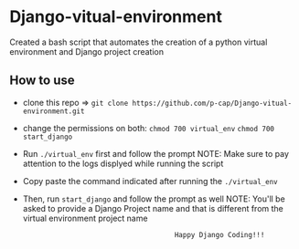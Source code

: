 # Django-vitual-environment
Created a bash script that automates the creation of a python virtual environment and Django project creation

## How to use
- clone this repo => ```git clone https://github.com/p-cap/Django-vitual-environment.git```
- change the permissions on both:
  ```chmod 700 virtual_env```
  ```chmod 700 start_django```
- Run ```./virtual_env``` first and follow the prompt 
     NOTE: Make sure to pay attention to the logs displyed while running the script
- Copy paste the command indicated after running the ```./virtual_env```
- Then, run ```start_django``` and follow the prompt as well
     NOTE: You'll be asked to provide a Django Project name and that is different from the virtual environment project name
     
                                           Happy Django Coding!!!
